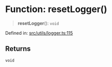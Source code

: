 # Function: resetLogger()

> **resetLogger**(): `void`

Defined in: [src/utils/logger.ts:115](https://github.com/zotoio/x-fidelity/blob/f39ce89f1db3ea0cfe6f222cf6cc7fcd78a94dca/src/utils/logger.ts#L115)

## Returns

`void`
